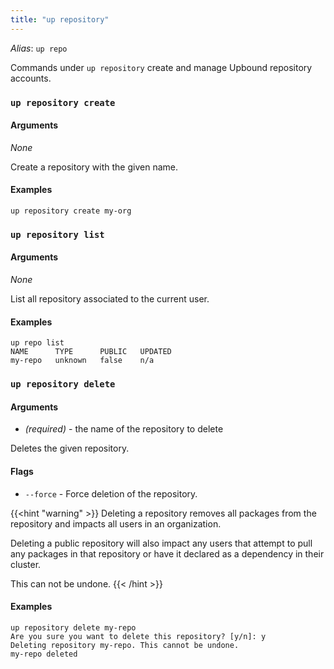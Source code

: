 ```yaml
---
title: "up repository"
---
```

_Alias_: `up repo`  

Commands under `up repository` create and manage Upbound repository accounts.

### `up repository create`

<!-- omit in toc -->
#### Arguments
_None_

Create a repository with the given name.  

<!-- omit in toc -->
#### Examples
```shell
up repository create my-org
```

### `up repository list`

<!-- omit in toc -->
#### Arguments
_None_

List all repository associated to the current user.

<!-- omit in toc -->
#### Examples
```shell
up repo list
NAME      TYPE      PUBLIC   UPDATED
my-repo   unknown   false    n/a
```

### `up repository delete`

<!-- omit in toc -->
#### Arguments
* <repository name> _(required)_ - the name of the repository to delete

Deletes the given repository.

<!-- omit in toc -->
#### Flags
* `--force` - Force deletion of the repository.

{{<hint "warning" >}}
Deleting a repository removes all packages from the repository and impacts all users in an organization. 

Deleting a public repository will also impact any users that attempt to pull any packages in
that repository or have it declared as a dependency in their cluster.

This can not be undone.
{{< /hint >}}

<!-- omit in toc -->
#### Examples
```shell
up repository delete my-repo
Are you sure you want to delete this repository? [y/n]: y
Deleting repository my-repo. This cannot be undone.
my-repo deleted
```